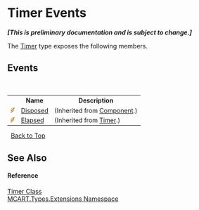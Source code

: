 # Timer Events
 _**\[This is preliminary documentation and is subject to change.\]**_

The <a href="f7e4d0c4-55da-03e6-3762-77b06b9b3a64">Timer</a> type exposes the following members.


## Events
&nbsp;<table><tr><th></th><th>Name</th><th>Description</th></tr><tr><td>![Public event](media/pubevent.gif "Public event")</td><td><a href="http://msdn2.microsoft.com/es-es/library/adz0f023" target="_blank">Disposed</a></td><td> (Inherited from <a href="http://msdn2.microsoft.com/es-es/library/9wbadbce" target="_blank">Component</a>.)</td></tr><tr><td>![Public event](media/pubevent.gif "Public event")</td><td><a href="http://msdn2.microsoft.com/es-es/library/4bz73xt3" target="_blank">Elapsed</a></td><td> (Inherited from <a href="http://msdn2.microsoft.com/es-es/library/0tcs6ww8" target="_blank">Timer</a>.)</td></tr></table>&nbsp;
<a href="#timer-events">Back to Top</a>

## See Also


#### Reference
<a href="f7e4d0c4-55da-03e6-3762-77b06b9b3a64">Timer Class</a><br /><a href="a8e71047-44e0-7000-43f0-67a6f5b9758c">MCART.Types.Extensions Namespace</a><br />